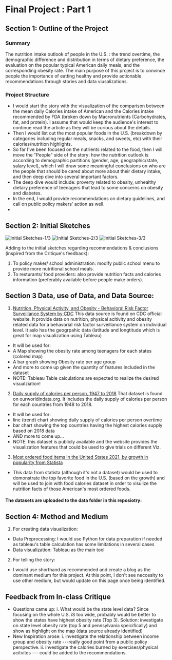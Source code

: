 # Final Project : Part 1
## Section 1: Outline of the Project

### Summary
The nutrition intake outlook of people in the U.S. : the trend overtime, the demographic difference and distribution in terms of dietary preference, the evaluation on the popular typical American daily meals, and the corresponding obesity rate. The main purpose of this project is to convince people the importance of eatting healthy and provide actionable recommendations through stories and data viusalizations. 

### Project Structure
- I would start the story with the visualization of the comparison between the mean daily Calories intake of American and the Calories intake recommended by FDA (broken down by Macronutrients (Carbohydrates, fat, and protein). I assume that would keep the audience's interest to continue read the article as they will be curious about the details. 
- Then I would list out the most popular foods in the U.S. (breakdown by categories including regular meals, snacks, and sweets, etc) with their calories/nutrition highlights. 
- So far I've been focused on the nutrients related to the food, then I will move the "People" side of the story: how the nutrition outlook is according to demographic partitions (gender, age, geographic/state, salary level), which I will draw some meaningful conclusions on who are the people that should be cared about more about their dietary intake, and then deep dive into several important factors. 
- The deep dive would include: proverty related to obesity, unhealthy dietary preference of teenagers that lead to some concerns on obesity and diabetes. 
- In the end, I would provide recommendations on dietary guidelines, and call on public policy makers' action as well.
-

## Section 2: Initial Sketches
![Initial Sketches-1/3](/img/hw4-1-1.jpg)
![Initial Sketches-2/3](/img/hw4-2.jpg)
![Initial Sketches-3/3](/img/hw4-1.jpg)

Adding to the initial sketches regarding recommendations & conclusions (inspired from the Critique's feedback):
1. To policy maker/ school administration: modify public school menu to provide more nutritional school meals.
2. To resturants/ food providers: also provide nutrition facts and calories information (preferably available before people make orders).

## Section 3 Data, use of Data, and Data Source: 

1. [Nutrition, Physical Activity, and Obesity - Behavioral Risk Factor Surveillance System by CDC](https://chronicdata.cdc.gov/Nutrition-Physical-Activity-and-Obesity/Nutrition-Physical-Activity-and-Obesity-Behavioral/hn4x-zwk7) This data source is found on CDC official website. It provide data on nutrition, physical acitivity and obesity related data for a behavorial risk factor surveillance system on individual level. It aslo has the geogrpahic data (latitude and longtitude which is great for map visualization using Tableau)
- It will be used for:
- A Map showing the obesity rate among teenagers for each states (colored map)
- A bar graph showing Obesity rate per age group
- And more to come up given the quantity of features included in the dataset
- NOTE: Tableau Table calculations are expected to realize the desired visualziation!
2. [Daily supply of calories per person, 1947 to 2018](https://ourworldindata.org/grapher/daily-per-capita-caloric-supply?tab=chart&country=~USA)
That dataset is found on ourworldindata.org. It includes the daily supply of calories per person for each countries from 1948 to 2018.
- It will be used for:
- line (trend) chart showing daily supply of calories per person overtime
- bar chart showing the top countries having the highest calories supply based on 2018 data 
- AND more to come up...
- NOTE: this dataset is publicly available and the website provides the visualization features that could be used to give trials on different Viz.
3. [Most ordered food items in the United States 2021, by growth in popularity from Statista](https://www.statista.com/statistics/376481/most-popular-restaurant-food-items-us/)
-  This data from statista (although it's not a dataset) would be used to domonstrate the top favorite food in the U.S. (based on the growth) and will be used to join with food calories dataset in order to visulize the nutrition facts of those American's most ordered foods. 

#### The datasets are uploaded to the data folder in this reposiotry:

<meta http-equiv="refresh" content="0" url="http://ireneziyouli.github.io/data-visualization-portfolio/data/work.html" />


## Section 4: Method and Medium
1. For creating data visualization:
- Data Preprocessing: I would use Python for data preparation if needed as tableau's table calculation has some limitations in several cases
- Data visualization: Tableau as the main tool 
2. For telling the story:
- I would use shorthand as recommended and create a blog as the dominant medium for this project. At this point, I don't see neccesity to use other medium, but would update on this page once being identified.


## Feedback from In-class Critique
- Questions came up:
i.  What would be the state level data? Since focusing on the whole U.S. iS too wide, probably would be better to show the states have highest obesity rate (Top 3). 
Solution: investigate on state level obesity rate (top 5 and pennsylvania speicifically) and show as highlight on the map (data source already identified)
- New Inspiration arose:
i.  investigate the relationship between income group and obesity rate ---really good point from a public policy perspective.
ii. investigate the calories burned by exercises/physical acitvites --- could be added to the recommendations.



